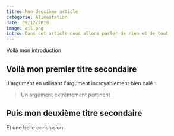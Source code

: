 ```yaml
---
titre: Mon deuxième article
catégorie: Alimentation
date: 09/12/2019
image: ail.png
intro: Dans cet article nous allons parler de rien et de tout
---
```


Voilà mon introduction

## Voilà mon premier titre secondaire

J'argument en utilisant l'argument incroyablement bien calé :

> Un argument extrêmement pertinent

## Puis mon deuxième titre secondaire

Et une belle conclusion
